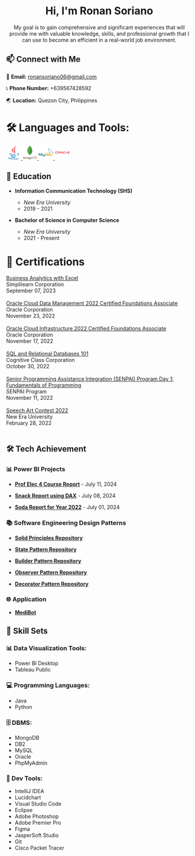 <h1 align="center">Hi, I'm Ronan Soriano</h1>
<p align="center">My goal is to gain comprehensive and significant experiences that will provide me with valuable knowledge, skills, and professional growth that I can use to become an efficient in a real-world job environment.</p>

## 📫 Connect with Me
📧 **Email:** [ronansoriano06@gmail.com](mailto:ronansoriano06@gmail.com)

📞 **Phone Number:** +639567428592

🌏 **Location:** Quezon City, Philippines

<h1 align="left"> 🛠️ Languages and Tools:</h1>
<p align="left"> <a href="https://www.java.com/" target="_blank" rel="noreferrer"> <img src="https://raw.githubusercontent.com/devicons/devicon/master/icons/java/java-original.svg" alt="java" width="40" height="40"/> </a> <a href="https://www.mongodb.com/" target="_blank" rel="noreferrer"> <img src="https://raw.githubusercontent.com/devicons/devicon/master/icons/mongodb/mongodb-original-wordmark.svg" alt="mongodb" width="40" height="40"/> </a> <a href="https://www.mysql.com/" target="_blank" rel="noreferrer"> <img src="https://raw.githubusercontent.com/devicons/devicon/master/icons/mysql/mysql-original-wordmark.svg" alt="mysql" width="40" height="40"/> </a> <a href="https://www.oracle.com/" target="_blank" rel="noreferrer"> <img src="https://raw.githubusercontent.com/devicons/devicon/master/icons/oracle/oracle-original.svg" alt="oracle" width="40" height="40"/> </a> </p>

## 🏫 Education

- **Information Communication Technology (SHS)**
  - *New Era University*
  - 2019 - 2021

- **Bachelor of Science in Computer Science**
  - *New Era University*
  - 2021 - Present
 
  
<h1 align="left"> 📜  Certifications</h1>
<p align="left"><a href="https://simpli-web.app.link/e/UUKRnUJuTCb">Business Analytics with Excel</a> <br>
                   Simplilearn Corporation <br>
                   September 07, 2023 <br><br>
                   <a href="https://catalog-education.oracle.com/pls/certview/sharebadge?id=15B6F31926F45DBBA29289A2A9E2740BE82434415143F2B9675A121246BB0D3D">Oracle Cloud Data Management 2022 Certified Foundations Associate</a> <br>
                   Oracle Corporation <br>
                   November 23, 2022 <br><br>
                   <a href="https://catalog-education.oracle.com/pls/certview/sharebadge?id=AFA40E99E37014EFE77A6107207D7376F3AD1C3704A83909FEB718E9A068098B">Oracle Cloud Infrastructure 2022 Certified Foundations Associate</a> <br>
                   Oracle Corporation <br>
                   November 17, 2022 <br><br>
                   <a href="https://courses.cognitiveclass.ai/certificates/d9c2e62615c54fb4bf214e0e3fb5b224">SQL and Relational Databases 101</a> <br>
                   Cognitive Class Corporation <br>
                   October 30, 2022 <br><br>
                   <a href="https://drive.google.com/file/d/143Kh1zXKKA2ePwjsycsyCFR0FDyudJec/view?usp=share_link">Senior Programming Assistance Integration (SENPAI) Program Day 1: Fundamentals of Programming</a><br>
                   SENPAI Program <br>
                   November 11, 2022 <br><br>
                   <a href="https://drive.google.com/file/d/1lyDAz6yXTpJb0tlGfnj47yELayLsZ4EM/view?usp=share_link">Speech Art Contest 2022</a><br>
                   New Era University <br>
                   February 28, 2022 <br><br>
                   </p>

## 🛠️ Tech Achievement 

### 📊 Power BI Projects
- **[Prof Elec 4 Course Report](https://app.powerbi.com/view?r=eyJrIjoiNGM5ZDQ0ZGItY2YxNC00ZjAwLThlZmYtNWQwZjBjNTAxODIyIiwidCI6IjlmZjhiMGQxLWI4YjktNGQxNi05ZjRiLTU1OGM5YWRiMzM4MCIsImMiOjEwfQ%3D%3D)** - July 11, 2024

- **[Snack Report using DAX](https://app.powerbi.com/view?r=eyJrIjoiMjU4ZTA2OTgtNzlkNS00MWVhLWFjYjMtNGI5YmE1NGI2NjU0IiwidCI6IjlmZjhiMGQxLWI4YjktNGQxNi05ZjRiLTU1OGM5YWRiMzM4MCIsImMiOjEwfQ%3D%3D)** - July 08, 2024

- **[Soda Report for Year 2022](https://app.powerbi.com/view?r=eyJrIjoiZTk3N2I4ZGEtYzkzMC00NmNhLWEwYzMtM2U4Mzk3OThkZmQyIiwidCI6ImQ3NmQ5YjRmLWI3ODItNDE0MS1iODMwLTkwNzNkOTgwYzc2YiIsImMiOjEwfQ%3D%3D)** - July 01, 2024

### 📚 Software Engineering Design Patterns
- **[Solid Principles Repository](https://github.com/RonanSoriano/solidPrinciples)**

- **[State Pattern Repository](https://github.com/RonanSoriano/statePattern)**

- **[Builder Pattern Repository](https://github.com/RonanSoriano/builderPattern)**

- **[Observer Pattern Repository](https://github.com/RonanSoriano/observerPattern)**

- **[Decorator Pattern Repository](https://github.com/RonanSoriano/decoratorPattern)**

### 🌐 Application
- **[MediBot](https://medibotkm.pythonanywhere.com)**


## 💼 Skill Sets

 ### 📊 Data Visualization Tools:
- Power BI Desktop
- Tableau Public

### 💻 Programming Languages:
- Java
- Python

 ### 🗄️ DBMS:
- MongoDB
- DB2
- MySQL
- Oracle
- PhpMyAdmin

 ### 🔧 Dev Tools:
- IntelliJ IDEA
- Lucidchart
- Visual Studio Code
- Eclipse
- Adobe Photoshop
- Adobe Premier Pro
- Figma
- JasperSoft Studio
- Git
- Cisco Packet Tracer
